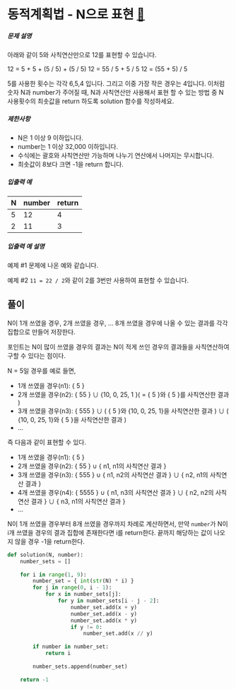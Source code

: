 # 동적계획법 - N으로 표현 [🔗](https://programmers.co.kr/learn/courses/30/lessons/42895)

##### 문제 설명

아래와 같이 5와 사칙연산만으로 12를 표현할 수 있습니다.

12 = 5 + 5 + (5 / 5) + (5 / 5)
12 = 55 / 5 + 5 / 5
12 = (55 + 5) / 5

5를 사용한 횟수는 각각 6,5,4 입니다. 그리고 이중 가장 작은 경우는 4입니다.
이처럼 숫자 N과 number가 주어질 때, N과 사칙연산만 사용해서 표현 할 수 있는 방법 중 N 사용횟수의 최솟값을 return 하도록 solution 함수를 작성하세요.

##### 제한사항

- N은 1 이상 9 이하입니다.
- number는 1 이상 32,000 이하입니다.
- 수식에는 괄호와 사칙연산만 가능하며 나누기 연산에서 나머지는 무시합니다.
- 최솟값이 8보다 크면 -1을 return 합니다.

##### 입출력 예

| N    | number | return |
| ---- | ------ | ------ |
| 5    | 12     | 4      |
| 2    | 11     | 3      |

##### 입출력 예 설명

예제 #1
문제에 나온 예와 같습니다.

예제 #2
`11 = 22 / 2`와 같이 2를 3번만 사용하여 표현할 수 있습니다.

## 풀이

N이 1개 쓰였을 경우, 2개 쓰였을 경우, ... 8개 쓰였을 경우에 나올 수 있는 결과를 각각 집합으로 만들어 저장한다.

포인트는 N이 많이 쓰였을 경우의 결과는 N이 적게 쓰인 경우의 결과들을 사칙연산하여 구할 수 있다는 점이다.

N = 5일 경우를 예로 들면,

* 1개 쓰였을 경우(n1): { 5 }
* 2개 쓰였을 경우(n2): { 55 } ∪ {10, 0, 25, 1 }( = { 5 }와 { 5 }를 사칙연산한 결과 )
* 3개 쓰였을 경우(n3): { 555 } ∪ ( { 5 }와 {10, 0, 25, 1}을 사칙연산한 결과 ) ∪ ( {10, 0, 25, 1}와 { 5 }을 사칙연산한 결과 )
* ...

즉 다음과 같이 표현할 수 있다.

* 1개 쓰였을 경우(n1): { 5 }
* 2개 쓰였을 경우(n2): { 55 } ∪ { n1, n1의 사칙연산 결과 }
* 3개 쓰였을 경우(n3): { 555 } ∪ { n1, n2의 사칙연산 결과 } ∪ { n2, n1의 사칙연산 결과 }
* 4개 쓰였을 경우(n4): { 5555 } ∪ { n1, n3의 사칙연산 결과 } ∪ { n2, n2의 사칙연산 결과 } ∪ { n3, n1의 사칙연산 결과 }
* ...

N이 1개 쓰였을 경우부터 8개 쓰였을 경우까지 차례로 계산하면서, 만약 `number`가 N이 i개 쓰였을 경우의 결과 집합에 존재한다면 i를 return한다. 끝까지 해당하는 값이 나오지 않을 경우 -1을 return한다.

```python
def solution(N, number):
    number_sets = []
    
    for i in range(1, 9):
        number_set = { int(str(N) * i) }
        for j in range(0, i - 1):
            for x in number_sets[j]:
                for y in number_sets[i - j - 2]:
                    number_set.add(x + y)
                    number_set.add(x - y)
                    number_set.add(x * y)
                    if y != 0:
                        number_set.add(x // y)
        
        if number in number_set:
            return i
        
        number_sets.append(number_set)
        
    return -1
```


